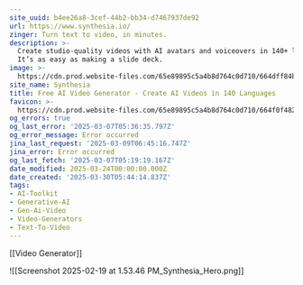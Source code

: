 ```yaml
---
site_uuid: b4ee26a8-3cef-44b2-bb34-d7467937de92
url: https://www.synthesia.io/
zinger: Turn text to video, in minutes.
description: >-
  Create studio-quality videos with AI avatars and voiceovers in 140+ languages.
  It’s as easy as making a slide deck.
image: >-
  https://cdn.prod.website-files.com/65e89895c5a4b8d764c0d710/664dff84b972812764843b0f_NEW_OG.gif
site_name: Synthesia
title: Free AI Video Generator - Create AI Videos in 140 Languages
favicon: >-
  https://cdn.prod.website-files.com/65e89895c5a4b8d764c0d710/664f0f482fa5a4d527d892bc_Favicon-Web-Security%201.png
og_errors: true
og_last_error: '2025-03-07T05:36:35.797Z'
og_error_message: Error occurred
jina_last_request: '2025-03-09T06:45:16.747Z'
jina_error: Error occurred
og_last_fetch: '2025-03-07T05:19:19.167Z'
date_modified: 2025-03-24T00:00:00.000Z
date_created: '2025-03-30T05:44:14.837Z'
tags:
- AI-Toolkit
- Generative-AI
- Gen-Ai-Video
- Video-Generators
- Text-To-Video
---
```











































































































































































































































































[[Video Generator]]

![[Screenshot 2025-02-19 at 1.53.46 PM_Synthesia_Hero.png]]

